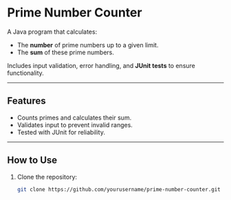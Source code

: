 # Prime Number Counter

A Java program that calculates:
- The **number** of prime numbers up to a given limit.
- The **sum** of these prime numbers.

Includes input validation, error handling, and **JUnit tests** to ensure functionality.

---

## Features
- Counts primes and calculates their sum.
- Validates input to prevent invalid ranges.
- Tested with JUnit for reliability.

---

## How to Use
1. Clone the repository:
   ```bash
   git clone https://github.com/yourusername/prime-number-counter.git
